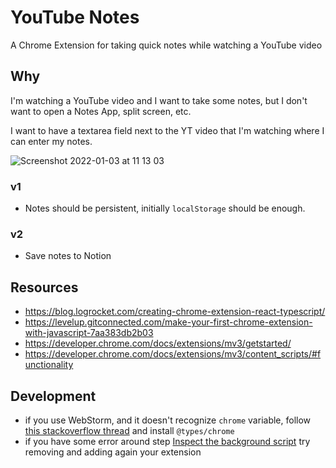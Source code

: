 # YouTube Notes

A Chrome Extension for taking quick notes while watching a YouTube video

## Why

I'm watching a YouTube video and I want to take some notes, but I don't want to open a Notes App, split screen, etc. 

I want to have a textarea field next to the YT video that I'm watching where I can enter my notes.

![Screenshot 2022-01-03 at 11 13 03](https://user-images.githubusercontent.com/58401630/147919353-9de8ed4e-3bfc-42db-be9c-23cdaa93a877.png)

### v1 

* Notes should be persistent, initially `localStorage` should be enough.

### v2

* Save notes to Notion

## Resources

- https://blog.logrocket.com/creating-chrome-extension-react-typescript/
- https://levelup.gitconnected.com/make-your-first-chrome-extension-with-javascript-7aa383db2b03
- https://developer.chrome.com/docs/extensions/mv3/getstarted/
- https://developer.chrome.com/docs/extensions/mv3/content_scripts/#functionality

## Development 

- if you use WebStorm, and it doesn't recognize `chrome` variable, follow [this stackoverflow thread](https://stackoverflow.com/a/25466708/13504198)
  and install `@types/chrome`
- if you have some error around step [Inspect the background script](https://developer.chrome.com/docs/extensions/mv3/getstarted/#inspect-background)
  try removing and adding again your extension
